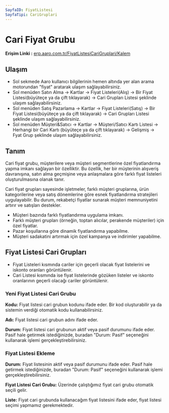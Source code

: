 ```yaml
---
SayfaID: FiyatListesi
SayfaTipi: CariGruplari
---
```


# Cari Fiyat Grubu

**Erişim Linki :** [erp.aaro.com.tr/FiyatListesiCariGruplari/Kalem](erp.aaro.com.tr/FiyatListesiCariGruplari/Kalem)

## Ulaşım 

- Sol sekmede Aaro kullanıcı bilgilerinin hemen altında yer alan arama motorundan "fiyat" aratarak ulaşım sağlayabilirsiniz.
- Sol menüden Satın Alma -> Kartlar -> Fiyat Listeleri(Alış) -> Bir Fiyat Listesi(büyüteçe ya da çift tıklayarak) -> Cari Grupları Listesi şeklinde ulaşım sağlayabilirsiniz.
- Sol menüden Satış Pazarlama -> Kartlar -> Fiyat Listeleri(Satış) -> Bir Fiyat Listesi(büyüteçe ya da çift tıklayarak) -> Cari Grupları Listesi şeklinde ulaşım sağlayabilirsiniz.
- Sol menüden Müşteri&Satıcı -> Kartlar -> Müşteri/Satıcı Kartı Listesi -> Herhangi bir Cari Kartı (büyüteçe ya da çift tıklayarak) -> Gelişmiş -> Fyat Grup şeklinde ulaşım sağlayabilirsiniz.

## Tanım

Cari fiyat grubu, müşterilere veya müşteri segmentlerine özel fiyatlandırma yapma imkanı sağlayan bir özelliktir. 
Bu özellik, her bir müşterinin alışveriş davranışına, satın alma geçmişine veya anlaşmalara göre farklı fiyat listeleri oluşturulmasına olanak tanır.

Cari fiyat grupları sayesinde işletmeler, farklı müşteri gruplarına, ürün kategorilerine veya satış dönemlerine göre esnek fiyatlandırma stratejileri uygulayabilir. 
Bu durum, rekabetçi fiyatlar sunarak müşteri memnuniyetini artırır ve satışları destekler.

- Müşteri bazında farklı fiyatlandırma uygulama imkanı.
- Farklı müşteri grupları (örneğin, toptan alıcılar, perakende müşteriler) için özel fiyatlar.
- Pazar koşullarına göre dinamik fiyatlandırma yapabilme.
- Müşteri sadakatini artırmak için özel kampanya ve indirimler yapabilme.

## Fiyat Listesi Cari Grupları 

- Fiyat Listeleri kısmında cariler için geçerli olacak fiyat listelerini ve iskonto oranları görüntülenir.
- Cari Listesi kısmında ise fiyat listelerinde gözüken listeler ve iskonto oranlarının geçerli olacağı cariler görüntülenir. 

### Yeni Fiyat Listesi Cari Grubu 

**Kodu:** Fiyat listesi cari grubun kodunu ifade eder. Bir kod oluşturabilir ya da sistemin verdiği otomatik kodu kullanabilirsiniz.

**Adı:** Fiyat listesi cari grubun adını ifade eder. 

**Durum:** Fiyat listesi cari grubunun aktif veya pasif durumunu ifade eder. Pasif hale getirmek istediğinizde, buradan "Durum: Pasif" seçeneğini kullanarak işlemi gerçekleştirebilirsiniz.


### Fiyat Listesi Ekleme 

**Durum:** Fiyat listesinin aktif veya pasif durumunu ifade eder. Pasif hale getirmek istediğinizde, buradan "Durum: Pasif" seçeneğini kullanarak işlemi gerçekleştirebilirsiniz.

**Fiyat Listesi Cari Grubu:** Üzerinde çalıştığımız fiyat cari grubu otomatik seçili gelir.

**Liste:** Fiyat cari grubunda kullanacağım fiyat listesini ifade eder, fiyat listesi seçimi yapmamız gerekmektedir.
















